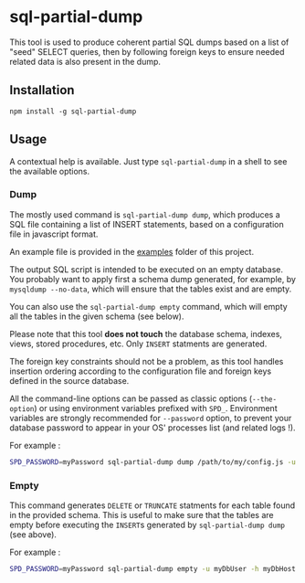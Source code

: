 # sql-partial-dump

This tool is used to produce coherent partial SQL dumps based on a list of "seed" SELECT queries, then by following foreign keys
to ensure needed related data is also present in the dump.

## Installation

`npm install -g sql-partial-dump`

## Usage

A contextual help is available. Just type `sql-partial-dump` in a shell to see the available options.

### Dump

The mostly used command is `sql-partial-dump dump`, which produces a SQL file containing a list of INSERT statements, based on a configuration file
in javascript format.

An example file is provided in the [examples](./examples) folder of this project.

The output SQL script is intended to be executed on an empty database.
You probably want to apply first a schema dump generated, for example, by `mysqldump --no-data`, which will ensure that the tables exist and are empty.

You can also use the `sql-partial-dump empty` command, which will empty all the tables in the given schema (see below).

Please note that this tool **does not touch** the database schema, indexes, views, stored procedures, etc. Only `INSERT` statments are generated.

The foreign key constraints should not be a problem, as this tool handles insertion ordering according to the configuration file and foreign keys defined
in the source database.

All the command-line options can be passed as classic options (`--the-option`) or using environment variables prefixed with `SPD_`.
Environment variables are strongly recommended for `--password` option, to prevent your database password to appear in your OS' processes list (and related logs !).

For example :

```sh
SPD_PASSWORD=myPassword sql-partial-dump dump /path/to/my/config.js -u myDbUser -h myDbHost -s myDbSchema > inserts.sql
```

### Empty

This command generates `DELETE` or `TRUNCATE` statments for each table found in the provided schema.
This is useful to make sure that the tables are empty before executing
the `INSERT`s generated by `sql-partial-dump dump` (see above).

For example :

```sh
SPD_PASSWORD=myPassword sql-partial-dump empty -u myDbUser -h myDbHost -s myDbSchema > empty.sql
```

